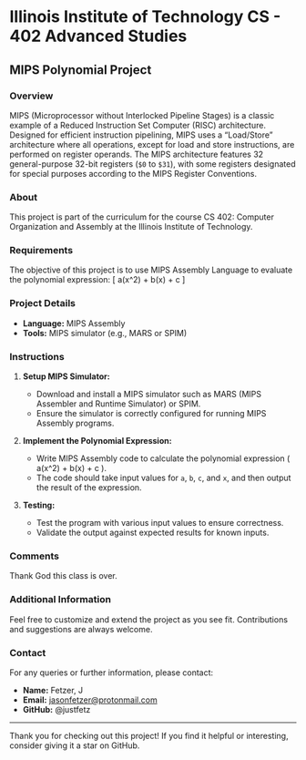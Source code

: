 # Illinois Institute of Technology CS - 402 Advanced Studies

## MIPS Polynomial Project

### Overview
MIPS (Microprocessor without Interlocked Pipeline Stages) is a classic example of a Reduced Instruction Set Computer (RISC) architecture. Designed for efficient instruction pipelining, MIPS uses a “Load/Store” architecture where all operations, except for load and store instructions, are performed on register operands. The MIPS architecture features 32 general-purpose 32-bit registers (`$0` to `$31`), with some registers designated for special purposes according to the MIPS Register Conventions.

### About
This project is part of the curriculum for the course CS 402: Computer Organization and Assembly at the Illinois Institute of Technology.

### Requirements
The objective of this project is to use MIPS Assembly Language to evaluate the polynomial expression:
\[ a(x^2) + b(x) + c \]

### Project Details
- **Language:** MIPS Assembly
- **Tools:** MIPS simulator (e.g., MARS or SPIM)

### Instructions
1. **Setup MIPS Simulator:**
   - Download and install a MIPS simulator such as MARS (MIPS Assembler and Runtime Simulator) or SPIM.
   - Ensure the simulator is correctly configured for running MIPS Assembly programs.

2. **Implement the Polynomial Expression:**
   - Write MIPS Assembly code to calculate the polynomial expression \( a(x^2) + b(x) + c \).
   - The code should take input values for `a`, `b`, `c`, and `x`, and then output the result of the expression.

3. **Testing:**
   - Test the program with various input values to ensure correctness.
   - Validate the output against expected results for known inputs.

### Comments
Thank God this class is over. 

### Additional Information
Feel free to customize and extend the project as you see fit. Contributions and suggestions are always welcome.

### Contact
For any queries or further information, please contact:

- **Name:** Fetzer, J
- **Email:** jasonfetzer@protonmail.com
- **GitHub:** @justfetz

---

Thank you for checking out this project! If you find it helpful or interesting, consider giving it a star on GitHub.

